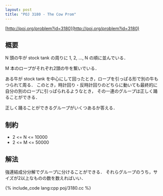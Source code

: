 ```yaml
---
layout: post
title: "POJ 3180 - The Cow Prom"
---
```

[http://poj.org/problem?id=3180](http://poj.org/problem?id=3180)

## 概要
N 頭の牛が stock tank の周りに 1, 2, ..., N の順に並んでいる．

M 本のロープがそれぞれ2頭の牛を繋いでいる．

ある牛が stock tank を中心にして回ったとき，ロープを引っぱる形で別の牛もつられて周る．
このとき，時計回り・反時計回りのどちらに動いても最終的に自分の別のロープに引っぱられるようなとき，
その一連のグループは正しく踊ることができる．

正しく踊ることができるグループがいくつあるか答える．

## 制約
- 2 <= N <= 10000
- 2 <= M <= 50000

## 解法
強連結成分分解でグループに分けることができる．
それらグループのうち，サイズが2以上なものの数を数えればいい．

{% include_code lang:cpp poj/3180.cc %}
